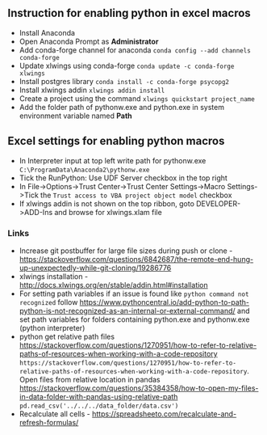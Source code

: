 ## Instruction for enabling python in excel macros
* Install Anaconda
* Open Anaconda Prompt as **Administrator**
* Add conda-forge channel for anaconda ```conda config --add channels conda-forge```
* Update xlwings using conda-forge ```conda update -c conda-forge xlwings```
* Install postgres library ```conda install -c conda-forge psycopg2```
* Install xlwings addin ```xlwings addin install```
* Create a project using the command ```xlwings quickstart project_name```
* Add the folder path of pythonw.exe and python.exe in system environment variable named **Path**

## Excel settings for enabling python macros
* In Interpreter input at top left write path for pythonw.exe ```C:\ProgramData\Anaconda2\pythonw.exe```
* Tick the RunPython: Use UDF Server checkbox in the top right
* In File->Options->Trust Center->Trust Center Settings->Macro Settings->Tick the ```Trust access to VBA project object model``` checkbox
* If xlwings addin is not shown on the top ribbon, goto DEVELOPER->ADD-Ins and browse for xlwings.xlam file

### Links
* Increase git postbuffer for large file sizes during push or clone - https://stackoverflow.com/questions/6842687/the-remote-end-hung-up-unexpectedly-while-git-cloning/19286776
* xlwings installation - http://docs.xlwings.org/en/stable/addin.html#installation
* For setting path variables if an issue is found like ```python command not recognized``` follow https://www.pythoncentral.io/add-python-to-path-python-is-not-recognized-as-an-internal-or-external-command/ and set path variables for folders containing python.exe and pythonw.exe (python interpreter)
* python get relative path files https://stackoverflow.com/questions/1270951/how-to-refer-to-relative-paths-of-resources-when-working-with-a-code-repository ```https://stackoverflow.com/questions/1270951/how-to-refer-to-relative-paths-of-resources-when-working-with-a-code-repository```. Open files from relative location in pandas https://stackoverflow.com/questions/35384358/how-to-open-my-files-in-data-folder-with-pandas-using-relative-path ```pd.read_csv('../../../data_folder/data.csv')```
* Recalculate all cells - https://spreadsheeto.com/recalculate-and-refresh-formulas/